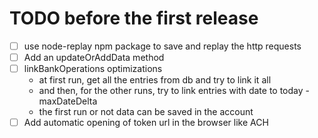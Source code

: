 TODO before the first release
=============================

 - [ ] use node-replay npm package to save and replay the http requests
 - [ ] Add an updateOrAddData method
 - [ ] linkBankOperations optimizations
      * at first run, get all the entries from db and try to link it all
      * and then, for the other runs, try to link entries with date to today - maxDateDelta
      * the first run or not data can be saved in the account
 - [ ] Add automatic opening of token url in the browser like ACH
